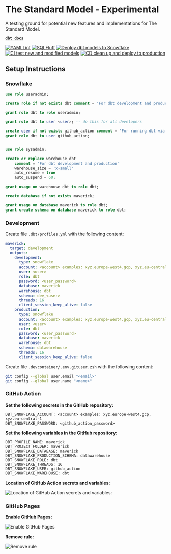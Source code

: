 # The Standard Model - Experimental

A testing ground for potential new features and implementations for The Standard Model.

**[`dbt docs`](https://thedatamaverick.github.io/TheStandardModel-Experimental/)**

[![YAMLLint](https://github.com/TheDataMaverick/TheStandardModel-Experimental/actions/workflows/yamllint.yml/badge.svg)](https://github.com/TheDataMaverick/TheStandardModel-Experimental/actions/workflows/yamllint.yml)
[![SQLFluff](https://github.com/TheDataMaverick/TheStandardModel-Experimental/actions/workflows/sqlfluff.yml/badge.svg)](https://github.com/TheDataMaverick/TheStandardModel-Experimental/actions/workflows/sqlfluff.yml)
[![Deploy dbt models to Snowflake](https://github.com/TheDataMaverick/TheStandardModel-Experimental/actions/workflows/dbt_deploy.yml/badge.svg)](https://github.com/TheDataMaverick/TheStandardModel-Experimental/actions/workflows/dbt_deploy.yml)
[![CI test new and modified models](https://github.com/TheDataMaverick/TheStandardModel-Experimental/actions/workflows/dbt_ci.yml/badge.svg)](https://github.com/TheDataMaverick/TheStandardModel-Experimental/actions/workflows/dbt_ci.yml)
[![CD clean up and deploy to production](https://github.com/TheDataMaverick/TheStandardModel-Experimental/actions/workflows/dbt_cd.yml/badge.svg)](https://github.com/TheDataMaverick/TheStandardModel-Experimental/actions/workflows/dbt_cd.yml)

## Setup Instructions

### Snowflake

```sql
use role useradmin;

create role if not exists dbt comment = 'For dbt development and production';

grant role dbt to role useradmin;

grant role dbt to user <user>; -- do this for all developers

create user if not exists github_action comment = 'For running dbt via GitHub Action';
grant role dbt to user github_action;


use role sysadmin;

create or replace warehouse dbt 
    comment = 'For dbt development and production' 
    warehouse_size = 'x-small' 
    auto_resume = true 
    auto_suspend = 60;

grant usage on warehouse dbt to role dbt;

create database if not exists maverick;

grant usage on database maverick to role dbt;
grant create schema on database maverick to role dbt;
```

### Development

Create file `.dbt/profiles.yml` with the following content:

```yaml
maverick:
  target: development
  outputs:
    development:
      type: snowflake
      account: <account> examples: xyz.europe-west4.gcp, xyz.eu-central-1
      user: <user>
      role: dbt
      password: <user_password>
      database: maverick
      warehouse: dbt
      schema: dev_<user>
      threads: 16
      client_session_keep_alive: false
    production:
      type: snowflake
      account: <account> examples: xyz.europe-west4.gcp, xyz.eu-central-1
      user: <user>
      role: dbt
      password: <user_password>
      database: maverick
      warehouse: dbt
      schema: datawarehouse
      threads: 16
      client_session_keep_alive: false
```

Create file `.devcontainer/.env.gituser.zsh` with the following content:

```bash
git config --global user.email "<email>"
git config --global user.name "<name>"
```

### GitHub Action

**Set the following secrets in the GitHub repository:**

```text
DBT_SNOWFLAKE_ACCOUNT: <account> examples: xyz.europe-west4.gcp, xyz.eu-central-1
DBT_SNOWFLAKE_PASSWORD: <github_action_password>
```

**Set the following variables in the GitHub repository:**

```text
DBT_PROFILE_NAME: maverick
DBT_PROJECT_FOLDER: maverick
DBT_SNOWFLAKE_DATABASE: maverick
DBT_SNOWFLAKE_PRODUCTION_SCHEMA: datawarehouse
DBT_SNOWFLAKE_ROLE: dbt
DBT_SNOWFLAKE_THREADS: 16
DBT_SNOWFLAKE_USER: github_action
DBT_SNOWFLAKE_WAREHOUSE: dbt
```

**Location of GitHub Action secrets and variables:**

![Location of GitHub Action secrets and variables:](https://github.com/TheDataMaverick/TheStandardModel-Experimental/assets/7769335/6ee05fcf-cb3e-4290-a944-bb0749042abb)

### GitHub Pages

**Enable GitHub Pages:**

![Enable GitHub Pages](https://github.com/TheDataMaverick/TheStandardModel-Experimental/assets/7769335/5fb72e7c-ccbd-451c-a586-928061ee3d88)

**Remove rule:**

![Remove rule](https://github.com/TheDataMaverick/TheStandardModel-Experimental/assets/7769335/ae166a3e-ff75-4c92-ba87-1a0688d33f75.png)
